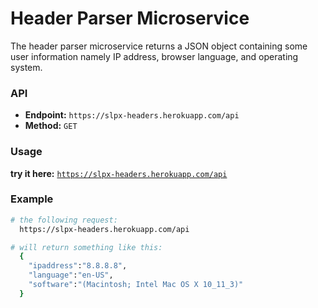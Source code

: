 # Header Parser Microservice
The header parser microservice returns a JSON object containing some user information namely IP address, browser language, and operating system.  

### API
* **Endpoint:** `https://slpx-headers.herokuapp.com/api`
* **Method:** `GET`

### Usage
**try it here:** [`https://slpx-headers.herokuapp.com/api`](https://slpx-headers.herokuapp.com/api)

### Example

```bash
# the following request:
  https://slpx-headers.herokuapp.com/api

# will return something like this:
  { 
    "ipaddress":"8.8.8.8",
    "language":"en-US",
    "software":"(Macintosh; Intel Mac OS X 10_11_3)"
  }
```